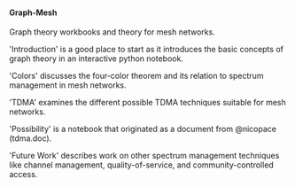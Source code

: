 #### Graph-Mesh

Graph theory workbooks and theory for mesh networks. 


'Introduction' is a good place to start as it introduces the basic concepts of graph theory in an interactive python notebook.  

'Colors' discusses the four-color theorem and its relation to spectrum management in mesh networks.  

'TDMA' examines the different possible TDMA techniques suitable for mesh networks.

'Possibility' is a notebook that originated as a document from @nicopace (tdma.doc).  

'Future Work' describes work on other spectrum management techniques like channel management, quality-of-service, and community-controlled access.

